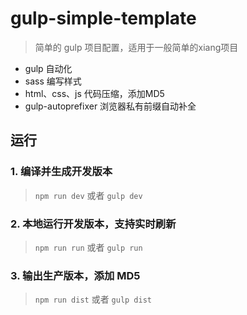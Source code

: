 # gulp-simple-template
> 简单的 gulp 项目配置，适用于一般简单的xiang项目

- gulp 自动化
- sass 编写样式
- html、css、js 代码压缩，添加MD5
- gulp-autoprefixer 浏览器私有前缀自动补全

## 运行

### 1. 编译并生成开发版本

> `npm run dev` 或者 `gulp dev`

### 2. 本地运行开发版本，支持实时刷新

> `npm run run` 或者 `gulp run`

### 3. 输出生产版本，添加 MD5

> `npm run dist` 或者 `gulp dist`

